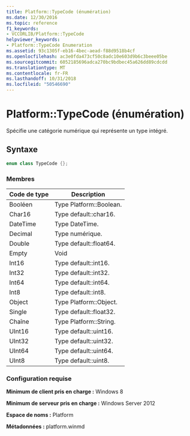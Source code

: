 ```yaml
---
title: Platform::TypeCode (énumération)
ms.date: 12/30/2016
ms.topic: reference
f1_keywords:
- VCCORLIB/Platform::TypeCode
helpviewer_keywords:
- Platform::TypeCode Enumeration
ms.assetid: 93c1305f-eb16-4bec-aead-f88d9518b4cf
ms.openlocfilehash: ac3e0fda473cf50c8adc10e603d9b6c3beee05be
ms.sourcegitcommit: 6052185696adca270bc9bdbec45a626dd89cdcdd
ms.translationtype: MT
ms.contentlocale: fr-FR
ms.lasthandoff: 10/31/2018
ms.locfileid: "50546690"
---
```

# <a name="platformtypecode-enumeration"></a>Platform::TypeCode (énumération)

Spécifie une catégorie numérique qui représente un type intégré.

## <a name="syntax"></a>Syntaxe

```cpp
enum class TypeCode {};
```

### <a name="members"></a>Membres

|Code de type|Description|
|---------------|-----------------|
|Booléen|Type Platform::Boolean.|
|Char16|Type default::char16.|
|DateTime|Type DateTime.|
|Decimal|Type numérique.|
|Double|Type default::float64.|
|Empty|Void|
|Int16|Type default::int16.|
|Int32|Type default::int32.|
|Int64|Type default::int64.|
|Int8|Type default::int8.|
|Object|Type Platform::Object.|
|Single|Type default::float32.|
|Chaîne|Type Platform::String.|
|UInt16|Type default::uint16.|
|UInt32|Type default::uint32.|
|UInt64|Type default::uint64.|
|UInt8|Type default::uint8.|

### <a name="requirements"></a>Configuration requise

**Minimum de client pris en charge :** Windows 8

**Minimum de serveur pris en charge :** Windows Server 2012

**Espace de noms :** Platform

**Métadonnées :** platform.winmd